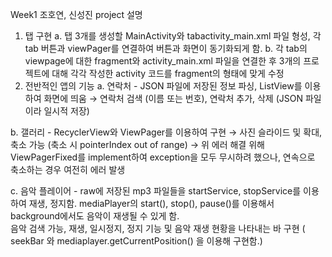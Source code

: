 Week1 조호연, 신성진 project 설명
1. 탭 구현
  a. 탭 3개를 생성할 MainActivity와 tabactivity_main.xml 파일 형성, 각 tab 버튼과 viewPager를 연결하여 버튼과 화면이 동기화되게 함.
  b. 각 tab의 viewpage에 대한 fragment와 activity_main.xml 파일을 연결한 후 3개의 프로젝트에 대해 각각 작성한 activity 코드를 fragment의 형태에 맞게 수정
2. 전반적인 앱의 기능
  a. 연락처 - JSON 파일에 저장된 정보 파싱, ListView를 이용하여 화면에 띄움
  → 연락처 검색 (이름 또는 번호), 연락처 추가, 삭제 (JSON 파일이라 일시적 저장)
  
  b. 갤러리 - RecyclerView와 ViewPager를 이용하여 구현
  → 사진 슬라이드 및 확대, 축소 가능 (축소 시 pointerIndex out of range)
  → 위 에러 해결 위해 ViewPagerFixed를 implement하여 exception을 모두 무시하려 했으나, 연속으로 축소하는 경우 여전히 에러 발생
  
  c. 음악 플레이어 - raw에 저장된 mp3 파일들을 startService, stopService를 이용하여 재생, 정지함. mediaPlayer의 start(), stop(), pause()를 이용해서 background에서도 음악이 재생될 수 있게 함.  
   음악 검색 가능, 재생, 일시정지, 정지 기능 및 음악 재생 현황을 나타내는 바 구현 ( seekBar 와 mediaplayer.getCurrentPosition() 을 이용해 구현함.)
